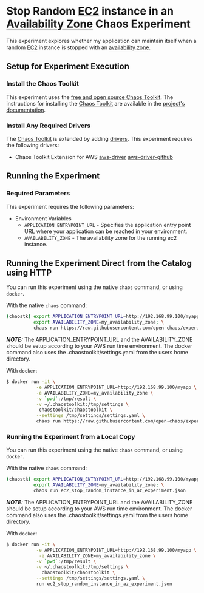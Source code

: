 # Stop Random [EC2][ElasticComputeCloud] instance in an [Availability Zone][AvailabilityZone] Chaos Experiment

This experiment explores whether my application can maintain itself when a random [EC2][ElasticComputeCloud] instance is stopped with an [availability zone][AvailabilityZone].

[ElasticComputeCloud]: https://aws.amazon.com/ec2/
[AvailabilityZone]:    https://docs.aws.amazon.com/AWSEC2/latest/UserGuide/using-regions-availability-zones.html

## Setup for Experiment Execution

### Install the Chaos Toolkit

This experiment uses the [free and open source Chaos Toolkit][chaostoolkit]. The instructions for installing the [Chaos Toolkit][chaostoolkit] are available in the [project's documentation][docs].

[chaostoolkit]: https://chaostoolkit.org/
[docs]: https://docs.chaostoolkit.org

### Install Any Required Drivers

The [Chaos Toolkit][chaostoolkit] is extended by adding [drivers]. This experiment requires the following drivers:

* Chaos Toolkit Extension for AWS [aws-driver] [aws-driver-github]

[drivers]: https://docs.chaostoolkit.org/drivers/overview/
[aws-driver]: https://docs.chaostoolkit.org/drivers/aws/
[aws-driver-github]: https://github.com/chaostoolkit-incubator/chaostoolkit-aws

## Running the Experiment

### Required Parameters

This experiment requires the following parameters:

* Environment Variables
  * `APPLICATION_ENTRYPOINT_URL` - Specifies the application entry point URL where your application can be reached in your environment.
  * `AVAILABILITY_ZONE` - The availability zone for the running ec2 instance.

## Running the Experiment Direct from the Catalog using HTTP

You can run this experiment using the native `chaos` command, or using
`docker`.

With the native `chaos` command:

```bash
(chaostk) export APPLICATION_ENTRYPOINT_URL=http://192.168.99.100/myapp; \
          export AVAILABILITY_ZONE=my_availability_zone; \
          chaos run https://raw.githubusercontent.com/open-chaos/experiment-catalog/master/aws/ec2_stop_random_instance_in_az/ec2_stop_random_instance_in_az_experiment.json
```

***NOTE:*** The APPLICATION_ENTRYPOINT_URL and the AVAILABILITY_ZONE should be setup according to your AWS run time environment. The docker command also uses the .chaostoolkit/settings.yaml from the users home directory.

With `docker`:

```bash
$ docker run -it \
           -e APPLICATION_ENTRYPOINT_URL=http://192.168.99.100/myapp \
           -e AVAILABILITY_ZONE=my_availability_zone \
           -v `pwd`:/tmp/result \
           -v ~/.chaostoolkit:/tmp/settings \
            chaostoolkit/chaostoolkit \
           --settings /tmp/settings/settings.yaml \
           chaos run https://raw.githubusercontent.com/open-chaos/experiment-catalog/master/aws/ec2_stop_random_instance_in_az/ec2_stop_random_instance_in_az_experiment.json
```

### Running the Experiment from a Local Copy

You can run this experiment using the native `chaos` command, or using
`docker`.

With the native `chaos` command:

```bash
(chaostk) export APPLICATION_ENTRYPOINT_URL=http://192.168.99.100/myapp; \
          export AVAILABILITY_ZONE=my_availability_zone; \
          chaos run ec2_stop_random_instance_in_az_experiment.json
```

***NOTE:*** The APPLICATION_ENTRYPOINT_URL and the AVAILABILITY_ZONE should be setup according to your AWS run time environment. The docker command also uses the .chaostoolkit/settings.yaml from the users home directory.


With `docker`:

```bash
$ docker run -it \
           -e APPLICATION_ENTRYPOINT_URL=http://192.168.99.100/myapp \
            -e AVAILABILITY_ZONE=my_availability_zone \
           -v `pwd`:/tmp/result \
           -v ~/.chaostoolkit:/tmp/settings \
             chaostoolkit/chaostoolkit \
           --settings /tmp/settings/settings.yaml \
           run ec2_stop_random_instance_in_az_experiment.json
```
